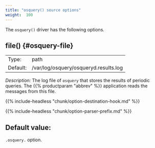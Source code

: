 ```yaml
---
title: "osquery() source options"
weight:  100
---
```

<!-- DISCLAIMER: This file is based on the syslog-ng Open Source Edition documentation https://github.com/balabit/syslog-ng-ose-guides/commit/2f4a52ee61d1ea9ad27cb4f3168b95408fddfdf2 and is used under the terms of The syslog-ng Open Source Edition Documentation License. The file has been modified by Axoflow. -->

The `osquery()` driver has the following options.


## file() {#osquery-file}

|          |                                       |
| -------- | ------------------------------------- |
| Type:    | path                                  |
| Default: | /var/log/osquery/osqueryd.results.log |

*Description:* The log file of `osquery` that stores the results of periodic queries. The {{% productparam "abbrev" %}} application reads the messages from this file.


{{% include-headless "chunk/option-destination-hook.md" %}}


{{% include-headless "chunk/option-parser-prefix.md" %}}


## Default value:

`.osquery.` option.


